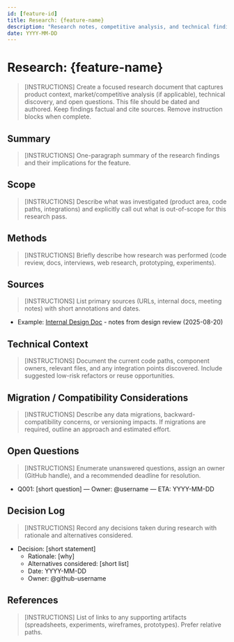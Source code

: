 ```yaml
---
id: [feature-id]
title: Research: {feature-name}
description: "Research notes, competitive analysis, and technical findings used to produce spec.md and plan.md."
date: YYYY-MM-DD
---
```


<!-- markdownlint-disable single-title -->

# Research: {feature-name}

> [INSTRUCTIONS]
> Create a focused research document that captures product context, market/competitive analysis (if applicable), technical discovery, and open questions. This file should be dated and authored. Keep findings factual and cite sources. Remove instruction blocks when complete.

## Summary

> [INSTRUCTIONS]
> One-paragraph summary of the research findings and their implications for the feature.

## Scope

> [INSTRUCTIONS]
> Describe what was investigated (product area, code paths, integrations) and explicitly call out what is out-of-scope for this research pass.

## Methods

> [INSTRUCTIONS]
> Briefly describe how research was performed (code review, docs, interviews, web research, prototyping, experiments).

## Sources

> [INSTRUCTIONS]
> List primary sources (URLs, internal docs, meeting notes) with short annotations and dates.

- Example: [Internal Design Doc](../designs/xyz.md) - notes from design review (2025-08-20)

## Technical Context

> [INSTRUCTIONS]
> Document the current code paths, component owners, relevant files, and any integration points discovered. Include suggested low-risk refactors or reuse opportunities.

## Migration / Compatibility Considerations

> [INSTRUCTIONS]
> Describe any data migrations, backward-compatibility concerns, or versioning impacts. If migrations are required, outline an approach and estimated effort.

## Open Questions

> [INSTRUCTIONS]
> Enumerate unanswered questions, assign an owner (GitHub handle), and a recommended deadline for resolution.

- Q001: [short question] — Owner: @username — ETA: YYYY-MM-DD

## Decision Log

> [INSTRUCTIONS]
> Record any decisions taken during research with rationale and alternatives considered.

- Decision: [short statement]
  - Rationale: [why]
  - Alternatives considered: [short list]
  - Date: YYYY-MM-DD
  - Owner: @github-username

## References

> [INSTRUCTIONS]
> List of links to any supporting artifacts (spreadsheets, experiments, wireframes, prototypes). Prefer relative paths.
